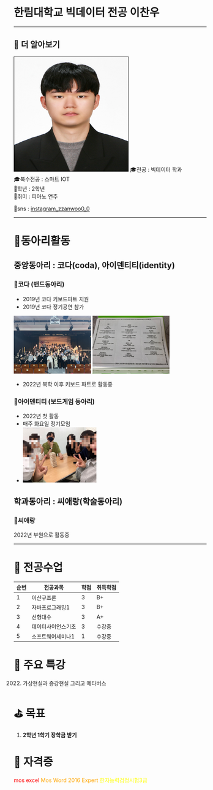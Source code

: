 # 한림대학교 빅데이터 전공 이찬우
---
## 🔎 더 알아보기
<img src= 이찬우.jpg height=300, width=300>
🎓전공 : 빅데이터 학과<br>
🎓복수전공 : 스마트 IOT<br>
📕학년 : 2학년<br>
🎵취미 : 피아노 연주<br>

🔔sns : [instagram_zzanwoo0_0][asd]

[asd]:https://www.instagram.com/zzanwoo0_0/?hl=ko

----
# 📌동아리활동

## 중앙동아리 : 코다(coda), 아이덴티티(identity)

### 🎹코다 (밴드동아리)
* 2019년 코다 키보드파트 지원
* 2019년 코다 정기공연 참가

<img src=KakaoTalk_20220525_220513230.jpg width="40%">  <img src=coda1.jpg width="40%">

* 2022년 복학 이후 키보드 파트로 활동중

### 🎲아이덴티티 (보드게임 동아리)
* 2022년 첫 활동
* 매주 화요일 정기모임
* <img src=identity_activity.jpg width="40%">

## 학과동아리 : 씨애랑(학술동아리)

### 📝씨애랑
2022년 부원으로 활동중

---
# 📌 전공수업
|순번|전공과목|학점|취득학점|
|---|---|---|---|
|1|이산구조론|3|B+|
|2|자바프로그래밍1|3|B+|
|3|선형대수|3|A+|
|4|데이터사이언스기초|3|수강중|
|5|소프트웨어세미나1|1|수강중|

# 📢 주요 특강
2022) 가상현실과 증강현실 그리고 메타버스

# ⛳ 목표
1. **2학년 1학기 장학금 받기**


# 📜 자격증
<span style="color:red">mos excel</span>
<span style="color:orange">Mos Word 2016 Expert</span>
<span style="color:yellow">한자능력검정시험3급</span>

